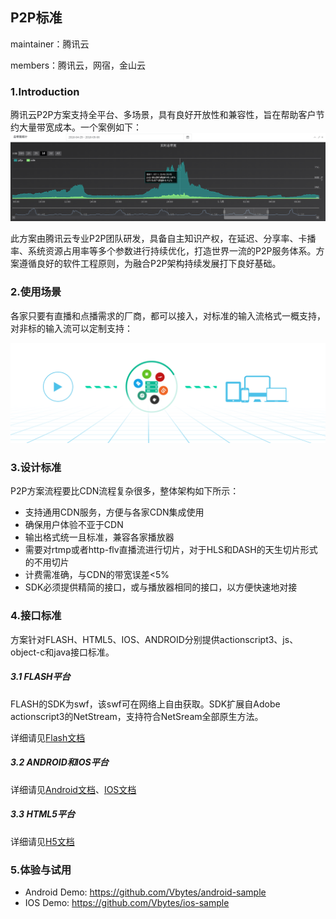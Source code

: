 ## P2P标准

maintainer：腾讯云

members：腾讯云，网宿，金山云



### 1.Introduction

腾讯云P2P方案支持全平台、多场景，具有良好开放性和兼容性，旨在帮助客户节约大量带宽成本。一个案例如下：  
![](images/p2p-share.png)

此方案由腾讯云专业P2P团队研发，具备自主知识产权，在延迟、分享率、卡播率、系统资源占用率等多个参数进行持续优化，打造世界一流的P2P服务体系。方案遵循良好的软件工程原则，为融合P2P架构持续发展打下良好基础。

### 2.使用场景

各家只要有直播和点播需求的厂商，都可以接入，对标准的输入流格式一概支持，对非标的输入流可以定制支持：

![](images/resolution.png)

### 3.设计标准

P2P方案流程要比CDN流程复杂很多，整体架构如下所示：

* 支持通用CDN服务，方便与各家CDN集成使用
* 确保用户体验不亚于CDN
* 输出格式统一且标准，兼容各家播放器
* 需要对rtmp或者http-flv直播流进行切片，对于HLS和DASH的天生切片形式的不用切片
* 计费需准确，与CDN的带宽误差<5%
* SDK必须提供精简的接口，或与播放器相同的接口，以方便快速地对接

### 4.接口标准

方案针对FLASH、HTML5、IOS、ANDROID分别提供actionscript3、js、object-c和java接口标准。

##### 	3.1 FLASH平台

FLASH的SDK为swf，该swf可在网络上自由获取。SDK扩展自Adobe actionscript3的NetStream，支持符合NetSream全部原生方法。

详细请见[Flash文档](https://docs.qvb.qcloud.com/clients-sdk/flash/)

##### 	3.2 ANDROID和IOS平台

详细请见[Android文档](https://docs.qvb.qcloud.com/clients-sdk/android/)、[IOS文档](https://docs.qvb.qcloud.com/clients-sdk/ios/)

##### 	3.3 HTML5平台

详细请见[H5文档](https://docs.qvb.qcloud.com/clients-sdk/h5-hls/)

### 5.体验与试用

* Android Demo: https://github.com/Vbytes/android-sample
* IOS Demo: https://github.com/Vbytes/ios-sample
